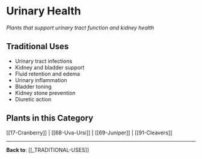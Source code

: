 # Urinary Health

*Plants that support urinary tract function and kidney health*

## Traditional Uses
- Urinary tract infections
- Kidney and bladder support
- Fluid retention and edema
- Urinary inflammation
- Bladder toning
- Kidney stone prevention
- Diuretic action

## Plants in this Category

[[17-Cranberry]] | [[68-Uva-Ursi]] | [[69-Juniper]] | [[91-Cleavers]]

---

**Back to**: [[_TRADITIONAL-USES]]